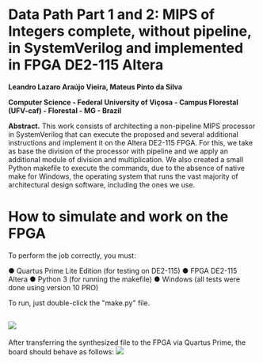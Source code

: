 # Data Path Part 1 and 2: MIPS of Integers complete, without pipeline, in SystemVerilog and implemented in FPGA DE2-115 Altera

**Leandro Lazaro Araújo Vieira, Mateus Pinto da Silva**

**Computer Science - Federal University of Viçosa - Campus Florestal (UFV-caf) - Florestal - MG - Brazil**

**Abstract.** This work consists of architecting a non-pipeline MIPS processor in SystemVerilog that can execute the proposed and several additional instructions and implement it on the Altera DE2-115 FPGA. For this, we take as base the division of the processor with pipeline and we apply an additional module of division and multiplication. We also created a small Python makefile to execute the commands, due to the absence of native make for Windows, the operating system that runs the vast majority of architectural design software, including the ones we use.


# How to simulate and work on the FPGA

To perform the job correctly, you must:

● Quartus Prime Lite Edition (for testing on DE2-115)
● FPGA DE2-115 Altera
● Python 3 (for running the makefile)
● Windows (all tests were done using version 10 PRO)

To run, just double-click the "make.py" file.

**![](https://lh3.googleusercontent.com/NXT9BuIG0IPm3m0CNUjzwH_fJwejijwk6oN4IfZk6i5iyEe51KjBmMeG-U9c9T6hFK3GsUu26n6870IhsganaMJY4biuvzrBm5_bs28D_fvGueDcSW3TywyMCmPqnQ)**
--
After transferring the synthesized file to the FPGA via Quartus Prime, the board should behave as follows:
**![](https://lh4.googleusercontent.com/Ioqm5VQQNM0tBYlb54g0spDSuwlhWlDgLFcArlO1gjid1ZkZm3kGKLKg3nJ5bjB_pM1GzTrBFlWOMtkGUeWfEPeXvfcXC0PkedJNl2gRVuiIHpDfukloQjz7GPDTFw)**

